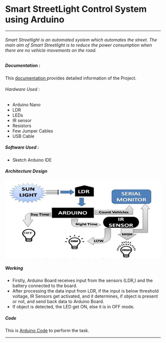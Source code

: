 # Smart StreetLight Control System using Arduino
------------



###### Smart Streetlight is an automated system which automates the street. The main aim of Smart Streetlight is to reduce the power consumption when there are no vehicle movements on the road.

##### Documentation :
This [documentation ](https://github.com/iamkrvikash/street-light/blob/master/Smart_Streetlight_Control_System.pdf) provides detailed information of the Project. 

###### Hardware Used :
- Arduino Nano
- LDR
- LEDs
- IR sensor
- Resistors
- Few Jumper Cables
- USB Cable

##### Software Used : 
- Sketch Arduino IDE

##### Architecture Design
![Block Diagram](pictures/block.png)

##### Working
- Firstly, Arduino Board receives input from the sensors (LDR,) and the battery
connected to the board.
- After processing the data input from LDR, if the input is below threshold voltage, IR Sensors get activated, and it determines, if object is present or not, and send back data to Arduino Board.
- If object is detected, the LED get ON, else it is in OFF mode.

##### Code
This is [Arduino Code](https://github.com/iamkrvikash/street-light/blob/master/arduino_code.ino "Arduino Code ") to perform the task.

------------
